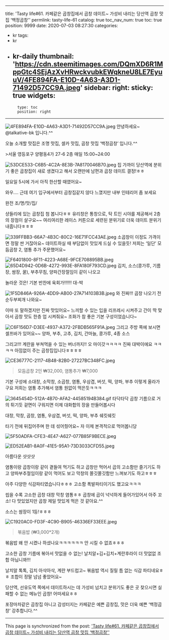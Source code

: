 
---
title: 'Tasty life#61. 카페같은 곱창집에서 곱창 데이트~ 가성비 내리는 당산역 곱창 맛집 ‘백정곱창’'
permlink: tasty-life-61
catalog: true
toc_nav_num: true
toc: true
position: 9999
date: 2020-07-03 08:27:30
categories:
- kr
tags:
- kr
- kr-daily
thumbnail: 'https://cdn.steemitimages.com/DQmXD6R1MppGtc4SEjAzXvHRwckvubkEWqkneU8LE7EyuuV/4FE894FA-E10D-4A63-A3D1-71492D57CC9A.jpeg'
sidebar:
    right:
        sticky: true
widgets:
    -
        type: toc
        position: right
---


![4FE894FA-E10D-4A63-A3D1-71492D57CC9A.jpeg](https://cdn.steemitimages.com/DQmXD6R1MppGtc4SEjAzXvHRwckvubkEWqkneU8LE7EyuuV/4FE894FA-E10D-4A63-A3D1-71492D57CC9A.jpeg)
안녕하세요~ @talkative-bk 입니다.^^

오늘 소개할 맛집은 조명 맛집, 셀카 맛집, 곱창 맛집
‘백정곱창’ 입니다.^^

​>서울 영등포구 양평동4가 27-6 2층
매일 15:00~24:00


![53DCE533-C6B5-4C2A-8E3B-7A8170046B70.jpeg](https://cdn.steemitimages.com/DQmc7e277Zx3TLevDbi1UiMJoXCyeMz2SLS2EMHziyoeb2R/53DCE533-C6B5-4C2A-8E3B-7A8170046B70.jpeg)
집 가까이 당산역에 분위기 좋은 
곱창집이 새로 생겼다고 해서 
오랜만에 남편과 곱창 데이트 결정!ㅎㅎ

일요일 5시에 가서 아직 한산할 때였어요~

​와우....
근데 여기 입구에서부터 곱창집같지 않다 느꼈지만
내부 인테리어 좀 보세요

​완전 조/명/맛/집/

​샹들리에 있는 곱창집 첨 봅니다ㅎㅎ
유리창은 통창으로, 탁 트인 시야를 제공해서
2층의 장점이 살구요~~
여리여리한 레이스 커튼으로 세련된 분위기로
더욱 데이트 분위기 내줍니다ㅎㅎㅎ


![339FFBB3-66A7-4B3C-80C2-16E71FCC43AE.jpeg](https://cdn.steemitimages.com/DQmRfNT5E2dkBYqVYHvMuoabff4MsAjCkCRUoxZJ1mnL7KG/339FFBB3-66A7-4B3C-80C2-16E71FCC43AE.jpeg)
소곱창이 이정도 가격이면 정말 싼 거잖아요~
데이트하실 때 부담없이 맛있게 드실 수 있을듯!
저희는 ‘일단’ 모듬곱창 2, 염통 추가 주문했어요~


![F6401800-8F11-4223-A68E-9FCE708895BB.jpeg](https://cdn.steemitimages.com/DQmadPHLc25kVdTRpQN2FCGje8mztjDyPkd41tL4DcuU9bJ/F6401800-8F11-4223-A68E-9FCE708895BB.jpeg)
![65D4D942-0D6B-4272-993E-8FA180F793CD.jpeg](https://cdn.steemitimages.com/DQmXqYovVxtDRg2VQjGtqAWY37tr2Wcmw4zfog7k5vmVY5C/65D4D942-0D6B-4272-993E-8FA180F793CD.jpeg)
김치, 소스(콩가루, 기름장, 쌈장, 꿀), 
부추무침, 양파간장절임이 같이 나오고

​놀라운 것은! 기본 반찬에 육회가!!!!!!
대-박


![1F5D846A-926A-4DD9-AB00-27A714103B3B.jpeg](https://cdn.steemitimages.com/DQmUPvmZ4zTffSXJZVX9Q8v71uU2WMcA5GHyQ6QWTxf4taJ/1F5D846A-926A-4DD9-AB00-27A714103B3B.jpeg)
와 진짜!!! 곱창 나오기 전 순두부찌개 나와요~

이따 또 말하겠지만 진짜 맛있어요~
느끼할 수 있는 입을 리프레시 시켜주고
간이 딱 맞아서 곱창 맛도 한층 업 시켜줘요~
조화가 참 좋은 기본 구성이었습니다~


![C6F156D7-D3EE-4937-A372-2FBDB565F91A.jpeg](https://cdn.steemitimages.com/DQmNXW8inJi761HBTrM8NPtx1mGc7JBVDCx19oi3neeGxx8/C6F156D7-D3EE-4937-A372-2FBDB565F91A.jpeg)
그리고 주방 쪽에 보시면 셀프바가 있어요~~
양파, 부추, 고추, 김치, 간마늘, 콩가루, 4종 소스

​그리고!!! 계란을 부쳐먹을 수 있는 버너까지!!
오 마이갓ㅋㅋㅋㅋ 진짜 대박이에요 ㅋㅋㅋㅋ
아낌없이 주는 곱창집입니다ㅎㅎㅎㅎ

![CE36777C-2117-4B48-82B0-27227BC348FC.jpeg](https://cdn.steemitimages.com/DQmSYuzL93Xurs8VvYpbszFAedEN8LLKvCqZ6Zno6yR2vn9/CE36777C-2117-4B48-82B0-27227BC348FC.jpeg)
> 모듬곱창 2인 ₩32,000, 염통추가 ₩7,000

기본 구성에 소대창, 소막창, 소곱창, 염통, 우삼겹, 
버섯, 떡, 양파, 부추 이렇게 올라가구요
저희는 염통 추가해서 염통 원없이 먹은듯ㅋㅋㅋ


![3645454D-512A-4B70-AFA2-44585194B384.gif](https://cdn.steemitimages.com/DQmX7JA6VuQaDkYLLL56kMQTaXozvRXM8NQ4tHcX96RaJLu/3645454D-512A-4B70-AFA2-44585194B384.gif)
타닥타닥
곱창 기름으로 거의 튀기듯 겉면이 구워지면 
이제 대화합의 장을 만들어봅시다

​대창, 막창, 곱창, 염통, 우삼겹, 버섯, 떡, 양파, 부추
쉐킷쉐킷

​타기 전에 뒤집어주며 한 데 섞어줬어요~
자 이제 본격적으로 먹어봅니당


![5F50ADFA-CFE3-4E47-A627-077B85F9BECE.jpeg](https://cdn.steemitimages.com/DQmUCaQW9DNSEomWpmHNdJ2YyfrGTqMCBTQCkvciMqDMGFw/5F50ADFA-CFE3-4E47-A627-077B85F9BECE.jpeg)

![ED52EAB1-8A0F-41E5-95A1-73D3033CFD55.jpeg](https://cdn.steemitimages.com/DQmUCaQW9DNSEomWpmHNdJ2YyfrGTqMCBTQCkvciMqDMGFw/ED52EAB1-8A0F-41E5-95A1-73D3033CFD55.jpeg)

아름다운 샷샷샷

​염통이랑 곱창이랑 같이 곁들여 먹기도 하고
곱창만 먹어서 곱의 고소함만 즐기기도 하고
양파부추절임이랑 같이 먹어도 보고
막창의 쫄깃쫄깃함만 느껴보기도 하고ㅎㅎㅎ

​아주 다양한 식감파티였습니다ㅎㅎㅎ
고소함 폭발파티이기도 했고요ㅋㅋㅋ

​씹을 수록 고소한 곱창 대창 막창 염통ㅎㅎ
곱창에 곱이 넉넉하게 들어가있어서 아주 꼬소!
다 맛있었지만 곱창 제일 맛있게 먹은 것 같아요.^^

​소스는 쌈장이 1등!ㅎㅎㅎ

![C1920AC0-FD3F-4C90-B905-46336EF33EEE.jpeg](https://cdn.steemitimages.com/DQmazBtEM55Q3CLwvBdqP4L5uvqAaiUVFRW1RZ1ubqB34C9/C1920AC0-FD3F-4C90-B905-46336EF33EEE.jpeg)
>볶음밥 (₩3,000*2개)

볶음밥 왜 안 시켰나 하셨나요ㅋㅋㅋㅋㅋㅋ
안 시킬 수 없죠ㅎㅎㅎ

​고소한 곱창 기름에 볶아서 맛없을 수 없는!
날치알+김+김치+계란후라이
더 맛없없 조합 아닙니꽈!!!

날치알 톡톡, 김치 아삭아삭, 계란 부드럽고~ 
볶음밥 역시 질릴 틈 없는 식감 파티네요ㅎㅎ
조합이 정말 넘넘 좋았어요~

​당산역, 선유도역 쪽에서 데이트하시는 데
가성비 넘치고 분위기도 좋은 곳 찾으시면
실패할 수 없는 메뉴인 곱창! 어떠세요ㅎㅎ

​포장마차같은 곱창집 아니고 감성터지는 
카페같은 예쁜 곱창집,
맛은 더욱 예쁜 ‘백정곱창’ 강추합니다.^^

- - -

This page is synchronized from the post: ['Tasty life#61. 카페같은 곱창집에서 곱창 데이트~ 가성비 내리는 당산역 곱창 맛집 ‘백정곱창’'](https://steemit.com/@talkative-bk/tasty-life-61)

